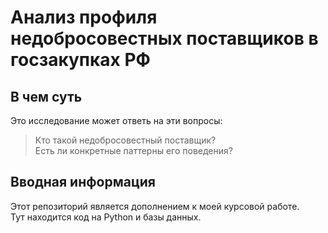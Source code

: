 # Анализ профиля недобросовестных поставщиков в госзакупках РФ  

## В чем суть
Это исследование может ответь на эти вопросы:
> Кто такой недобросовестный поставщик?  
> Есть ли конкретные паттерны его поведения?  

## Вводная информация
Этот репозиторий является дополнением к моей курсовой работе.  
Тут находится код на Python и базы данных.  




